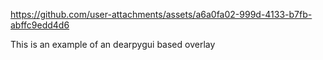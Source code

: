 

https://github.com/user-attachments/assets/a6a0fa02-999d-4133-b7fb-abffc9edd4d6

This is an example of an dearpygui based overlay

